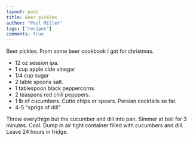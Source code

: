 ```yaml
---
layout: post
title: Beer pickles
author: "Paul Miller"
tags: ["recipes"]
comments: true
---
```


Beer pickles. From some beer cookbook I got for christmas. 

* 12 oz session ipa.
* 1 cup apple cide vinegar
* 1/4 cup sugar
* 2 table spoons salt.
* 1 tablespoon black peppercorns
* 2 teaspons red chili pepppers.
* 1 lb of cucumbers. Cutto chips or spears. Persian cocktails so far. 
* 4-5 "sprigs of dill"

Throw everythign but the cucumber and dill into pan. Simmer at boil for 3 minutes. Cool. Dump in air tight container filled with cucumbers and dill. Leave 24 hours in fridge.




